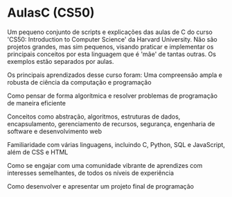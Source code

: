# AulasC (CS50)
Um pequeno conjunto de scripts e explicações das aulas de C do curso 'CS50: Introduction to Computer Science' da Harvard University. Não são projetos grandes, mas sim pequenos, visando praticar e implementar os principais conceitos por esta linguagem que é 'mãe' de tantas outras. Os exemplos estão separados por aulas.

Os principais aprendizados desse curso foram:
Uma compreensão ampla e robusta de ciência da computação e programação

Como pensar de forma algorítmica e resolver problemas de programação de maneira eficiente

Conceitos como abstração, algoritmos, estruturas de dados, encapsulamento, gerenciamento de recursos, segurança, engenharia de software e desenvolvimento web

Familiaridade com várias linguagens, incluindo C, Python, SQL e JavaScript, além de CSS e HTML

Como se engajar com uma comunidade vibrante de aprendizes com interesses semelhantes, de todos os níveis de experiência

Como desenvolver e apresentar um projeto final de programação
